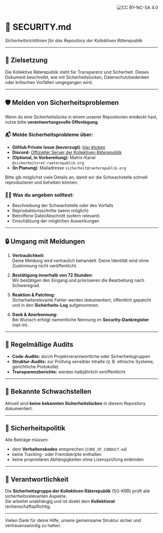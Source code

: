 <p align="right">
  <img src="https://licensebuttons.net/l/by-nc-sa/4.0/88x31.png" alt="CC BY-NC-SA 4.0">
</p>


# 🔐 SECURITY.md  
_Sicherheitsrichtlinien für das Repository der Kollektiven Räterepublik_

---

## 🧱 Zielsetzung

Die Kollektive Räterepublik steht für Transparenz und Sicherheit. Dieses Dokument beschreibt, wie mit Sicherheitslücken, Datenschutzbedenken oder kritischen Vorfällen umgegangen wird.

---

## 🛡️ Melden von Sicherheitsproblemen

Wenn du eine Sicherheitslücke in einem unserer Repositorien entdeckt hast, nutze bitte **verantwortungsvolle Offenlegung**.

### 📬 Melde Sicherheitsprobleme über:

- **GitHub Private Issue (bevorzugt)**: [hier klicken](../../security/advisories/new)
- **Discord:** [Offizieller Server der Kollektiven Räterepublik](https://discord.gg/kKNTYH25)
- **(Optional, in Vorbereitung)**: Matrix-Kanal `@sicherheitsrat:raeterepublik.org`
- **(In Planung)**: Mailadresse `sicherheit@raeterepublik.org`

Bitte gib möglichst viele Details an, damit wir die Schwachstelle schnell reproduzieren und beheben können.

### 🕵️‍♂️ Was du angeben solltest:
- Beschreibung der Schwachstelle oder des Vorfalls
- Reproduktionsschritte (wenn möglich)
- Betroffene Datei/Abschnitt (sofern relevant)
- Einschätzung der möglichen Auswirkungen

---

## 🔒 Umgang mit Meldungen

1. **Vertraulichkeit:**  
   Deine Meldung wird vertraulich behandelt. Deine Identität wird ohne Zustimmung nicht veröffentlicht.

2. **Bestätigung innerhalb von 72 Stunden:**  
   Wir bestätigen den Eingang und priorisieren die Bearbeitung nach Schweregrad.

3. **Reaktion & Patching:**  
   Sicherheitsrelevante Fehler werden dokumentiert, öffentlich gepatcht und in den **Sicherheits-Log** aufgenommen.

4. **Dank & Anerkennung:**  
   Bei Wunsch erfolgt namentliche Nennung im **Security-Dankregister** (opt-in).

---

## 🔁 Regelmäßige Audits

- **Code-Audits:** durch Projektverantwortliche oder Sicherheitsgruppen
- **Struktur-Audits:** zur Prüfung sensibler Inhalte (z. B. ethische Systeme, gerichtliche Protokolle)
- **Transparenzberichte:** werden halbjährlich veröffentlicht

---

## 🧾 Bekannte Schwachstellen

Aktuell sind **keine bekannten Sicherheitslücken** in diesem Repository dokumentiert.

---

## 🧷 Sicherheitspolitik

Alle Beiträge müssen:
- dem **Verhaltenskodex** entsprechen (`CODE_OF_CONDUCT.md`)
- keine Tracking- oder Fremdskripte enthalten
- keine proprietären Abhängigkeiten ohne Lizenzprüfung einbinden

---

## 🧠 Verantwortlichkeit

Die **Sicherheitsgruppe der Kollektiven Räterepublik** (SG-KRR) prüft alle sicherheitsrelevanten Aspekte.  
Sie arbeitet unabhängig und ist direkt dem **Kollektivrat** rechenschaftspflichtig.

---

Vielen Dank für deine Hilfe, unsere gemeinsame Struktur sicher und vertrauenswürdig zu halten.
